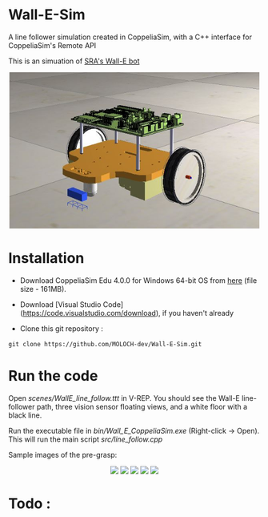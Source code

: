 # Wall-E-Sim
A line follower simulation created in CoppeliaSim, with a C++ interface for CoppeliaSim's Remote API

This is an simuation of [SRA's Wall-E bot](https://github.com/SRA-VJTI/Wall-E_v2.2-beta/tree/dev)

<p align="center">
  <img src="./docs/wall_E_bot.JPG" width="500"/>
</p>


# Installation

* Download CoppeliaSim Edu 4.0.0 for Windows 64-bit OS from [here](https://www.coppeliarobotics.com/files/CoppeliaSim_Edu_V4_0_0_Setup.exe) (file size - 161MB).
* Download [Visual Studio Code] (https://code.visualstudio.com/download), if you haven't already


* Clone this git repository :
```
git clone https://github.com/MOLOCH-dev/Wall-E-Sim.git
```

# Run the code
Open _scenes/WallE_line_follow.ttt_ in V-REP. You should see the Wall-E line-follower path, three vision sensor floating views, and a white floor with a black line. 

Run the executable file in _bin/Wall_E_CoppeliaSim.exe_ (Right-click -> Open). This will run the main script _src/line_follow.cpp_



Sample images of the pre-grasp:

<p align="center">
  <img src="./docs/sim_img_1.png" width="256"/>
  <img src="./docs/sim_img_2.png" width="256"/>
  <img src="./docs/sim_img_3.png" width="256"/>
  <img src="./docs/sim_img_4.png" width="256"/>
  <img src="./docs/sim_img_5.png" width="256"/>
</p>


# Todo :

